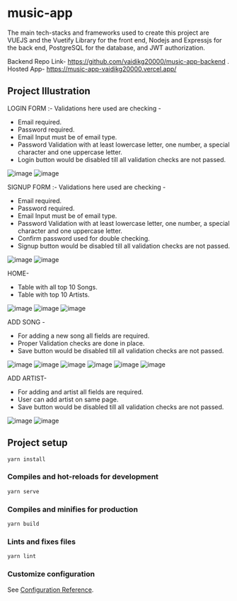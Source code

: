 # music-app
The main tech-stacks and frameworks used to create this project are VUEJS and the Vuetify Library for the front end, Nodejs and Expressjs for the back end, PostgreSQL for the database, and JWT authorization.

Backend Repo Link- https://github.com/vaidikg20000/music-app-backend .
Hosted App- https://music-app-vaidikg20000.vercel.app/

## Project Illustration


LOGIN FORM :-
Validations here used are checking - 
- Email required.
- Password required.
- Email Input must be of email type.
- Password Validation with at least lowercase letter, one number, a special character and one uppercase letter.
- Login button would be disabled till all validation checks are not passed.

![image](https://user-images.githubusercontent.com/55653329/176028305-b7ed923a-f819-46cc-91ea-8e0e15728e02.png)
![image](https://user-images.githubusercontent.com/55653329/176030313-98c8580a-024a-4eab-abc4-2ff32d6895ae.png)

SIGNUP FORM :-
Validations here used are checking - 
- Email required.
- Password required.
- Email Input must be of email type.
- Password Validation with at least lowercase letter, one number, a special character and one uppercase letter.
- Confirm password used for double checking.
- Signup button would be disabled till all validation checks are not passed.

![image](https://user-images.githubusercontent.com/55653329/176030592-a12e69ca-16fa-4a62-93ba-1cc94af8e055.png)
![image](https://user-images.githubusercontent.com/55653329/176030654-e41fd152-ea31-4090-bcc2-af302f0a2ff1.png)

HOME-
- Table with all top 10 Songs.
- Table with top 10 Artists.

![image](https://user-images.githubusercontent.com/55653329/176033052-40bf6b11-71a5-43ba-b3ce-adc491e9b178.png)
![image](https://user-images.githubusercontent.com/55653329/176035412-dbfd0de7-cb44-42e3-9936-24363ca39a79.png)
![image](https://user-images.githubusercontent.com/55653329/176035378-a4b2427b-73d9-4496-bd51-344dd2aeef6c.png)


ADD SONG -
- For adding a new song all fields are required.
- Proper Validation checks are done in place.
- Save button would be disabled till all validation checks are not passed.

![image](https://user-images.githubusercontent.com/55653329/176033910-3dff41c4-86fa-4cb3-960f-b2a7e52b6fb9.png)
![image](https://user-images.githubusercontent.com/55653329/176034493-f6eb16d3-5beb-44bd-82a6-e1e16aad164c.png)
![image](https://user-images.githubusercontent.com/55653329/176034570-0e227710-ac3b-4e9d-a72b-825adc8b2b88.png)
![image](https://user-images.githubusercontent.com/55653329/176034798-652794d5-56f7-4a8e-a4af-d8342246b3a4.png)
![image](https://user-images.githubusercontent.com/55653329/176035589-6d42d01b-6e63-4f87-a222-ce8ca0cf1341.png)
![image](https://user-images.githubusercontent.com/55653329/176034365-a4c609a7-9fcb-4799-8900-0949262b218f.png)

ADD ARTIST-
- For adding and artist all fields are required.
- User can add artist on same page.
- Save button would be disabled till all validation checks are not passed.

![image](https://user-images.githubusercontent.com/55653329/176035053-695bf03e-e9a5-4dfd-9857-ed1f0afd27e6.png)
![image](https://user-images.githubusercontent.com/55653329/176035093-21091e95-f020-4eab-ac0a-4174767a9372.png)

## Project setup
```
yarn install
```

### Compiles and hot-reloads for development
```
yarn serve
```

### Compiles and minifies for production
```
yarn build
```

### Lints and fixes files
```
yarn lint
```

### Customize configuration
See [Configuration Reference](https://cli.vuejs.org/config/).
